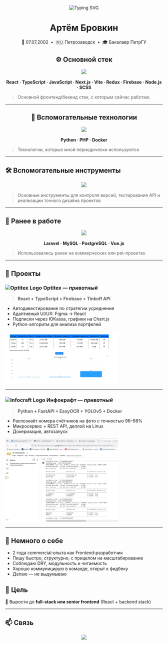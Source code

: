 <!-- Заставка -->
<p align="center">
  <img src="https://readme-typing-svg.herokuapp.com?font=Fira+Code&pause=1000&color=36BCF7&center=true&width=435&lines=Привет!+Я+Артём+Бровкин;Frontend+%2F+Fullstack+разработчик;React+%7C+TypeScript+%7C+REST_API" alt="Typing SVG" />
</p>

<h1 align="center">Артём Бровкин</h1>

<p align="center">
  🎂 07.07.2002 &nbsp;•&nbsp; 🇷🇺 Петрозаводск &nbsp;•&nbsp; 🎓 Бакалавр ПетрГУ  
</p>

<h2 align="center">⚙️ Основной стек</h2>

<p align="center">
  <img src="https://skillicons.dev/icons?i=react,ts,js,nextjs,vite,redux,firebase,nodejs,scss" />
</p>

<p align="center">
  <b>React · TypeScript · JavaScript · Next.js · Vite · Redux · Firebase · Node.js · SCSS</b>
</p>

> Основной фронтенд/бекенд стек, с которым сейчас работаю.

---

<h2 align="center">🔧 Вспомогательные технологии</h2>

<p align="center">
  <img src="https://skillicons.dev/icons?i=python,php,docker" />
</p>

<p align="center">
  <b>Python · PHP · Docker </b>
</p>

> Технологии, которые мной периодически используются

---

## 🛠 Вспомогательные инструменты

<p align="center">
  <img src="https://skillicons.dev/icons?i=github,gitlab,postman,figma" />
</p>

> Основные инструменты для контроля версий, тестирования API и реализации точного дизайна проектов

---

## 📂 Ранее в работе

<p align="center">
  <img src="https://skillicons.dev/icons?i=laravel,mysql,postgres,vuejs" />
</p>

<p align="center">
  <b>Laravel · MySQL · PostgreSQL · Vue.js</b>
</p>

> Использовались ранее на коммерческих или pet-проектах.

---

## 🚀 Проекты

### <img src="https://static.tildacdn.com/tild6364-3636-4564-b832-323739633834/ttt.jpg" alt="Optitex Logo" width="48" /> Optitex — *приватный*
> **React + TypeScript + Firebase + Tinkoff API**


- Автодивестирование по стратегии усреднения  
- Адаптивный UI/UX: Figma → React  
- Подписки через ЮKassa, графики на Chart.js  
- Python-алгоритм для анализа портфелей

<img src="https://github.com/BrovkinArtem/BrovkinArtem/blob/main/tia.jpg" width="360px" />

---

###  <img src="https://infocraft.ru/images/infocraft/logo.svg" alt="Infocraft Logo" width="48" /> Инфокрафт — *приватный*  
> **Python + FastAPI + EasyOCR + YOLOv5 + Docker**


- Распознаёт номера счётчиков на фото с точностью 96–98%  
- Микросервис + REST API, деплой на Linux  
- Докеризация, автозапуск


<img src="https://github.com/BrovkinArtem/BrovkinArtem/blob/main/easy.jpg" width="360px" />

---

## 💼 Немного о себе

- 2 года commercial‑опыта как Frontend‑разработчик  
- Пишу быстро, структурно, с прицелом на масштабирование  
- Соблюдаю DRY, модульность и читаемость  
- Хорошо коммуницирую в команде, открыт к фидбеку  
- Делаю — не выдумываю


## 🎯 Цель

🚀 Вырости до **full‑stack или senior frontend** (React + backend stack)

---

## 📫 Связь

<p align="center">
  <a href="https://t.me/ArtemiyBrovkin">
    <img src="https://img.shields.io/badge/Telegram-@ArtemiyBrovkin-0099ff?style=for-the-badge&logo=telegram" />
  </a>
</p>
